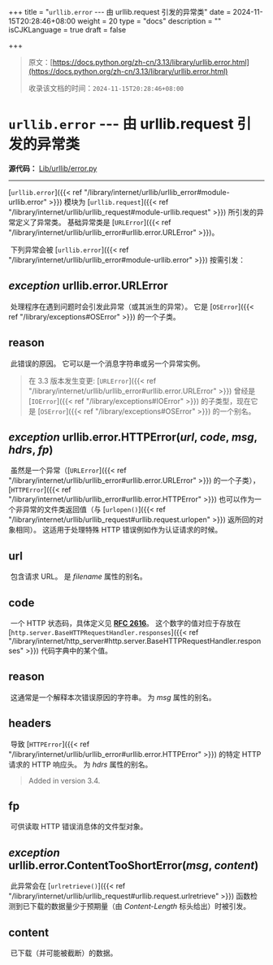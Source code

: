 +++
title = "`urllib.error` --- 由 urllib.request 引发的异常类"
date = 2024-11-15T20:28:46+08:00
weight = 20
type = "docs"
description = ""
isCJKLanguage = true
draft = false

+++

> 原文：[https://docs.python.org/zh-cn/3.13/library/urllib.error.html](https://docs.python.org/zh-cn/3.13/library/urllib.error.html)
>
> 收录该文档的时间：`2024-11-15T20:28:46+08:00`

# `urllib.error` --- 由 urllib.request 引发的异常类

**源代码：** [Lib/urllib/error.py](https://github.com/python/cpython/tree/3.13/Lib/urllib/error.py)

------

[`urllib.error`]({{< ref "/library/internet/urllib/urllib_error#module-urllib.error" >}}) 模块为 [`urllib.request`]({{< ref "/library/internet/urllib/urllib_request#module-urllib.request" >}}) 所引发的异常定义了异常类。 基础异常类是 [`URLError`]({{< ref "/library/internet/urllib/urllib_error#urllib.error.URLError" >}})。

​	下列异常会被 [`urllib.error`]({{< ref "/library/internet/urllib/urllib_error#module-urllib.error" >}}) 按需引发：

## *exception* urllib.error.**URLError**

​	处理程序在遇到问题时会引发此异常（或其派生的异常）。 它是 [`OSError`]({{< ref "/library/exceptions#OSError" >}}) 的一个子类。

## **reason**

​	此错误的原因。 它可以是一个消息字符串或另一个异常实例。

> 在 3.3 版本发生变更: [`URLError`]({{< ref "/library/internet/urllib/urllib_error#urllib.error.URLError" >}}) 曾经是 [`IOError`]({{< ref "/library/exceptions#IOError" >}}) 的子类型，现在它是 [`OSError`]({{< ref "/library/exceptions#OSError" >}}) 的一个别名。

## *exception* urllib.error.**HTTPError**(*url*, *code*, *msg*, *hdrs*, *fp*)

​	虽然是一个异常（[`URLError`]({{< ref "/library/internet/urllib/urllib_error#urllib.error.URLError" >}}) 的一个子类），[`HTTPError`]({{< ref "/library/internet/urllib/urllib_error#urllib.error.HTTPError" >}}) 也可以作为一个非异常的文件类返回值（与 [`urlopen()`]({{< ref "/library/internet/urllib/urllib_request#urllib.request.urlopen" >}}) 返所回的对象相同）。 这适用于处理特殊 HTTP 错误例如作为认证请求的时候。

## **url**

​	包含请求 URL。 是 *filename* 属性的别名。

## **code**

​	一个 HTTP 状态码，具体定义见 [**RFC 2616**](https://datatracker.ietf.org/doc/html/rfc2616.html)。 这个数字的值对应于存放在 [`http.server.BaseHTTPRequestHandler.responses`]({{< ref "/library/internet/http_server#http.server.BaseHTTPRequestHandler.responses" >}}) 代码字典中的某个值。

## **reason**

​	这通常是一个解释本次错误原因的字符串。 为 *msg* 属性的别名。

## **headers**

​	导致 [`HTTPError`]({{< ref "/library/internet/urllib/urllib_error#urllib.error.HTTPError" >}}) 的特定 HTTP 请求的 HTTP 响应头。 为 *hdrs* 属性的别名。

> Added in version 3.4.
>

## **fp**

​	可供读取 HTTP 错误消息体的文件型对象。

## *exception* urllib.error.**ContentTooShortError**(*msg*, *content*)

​	此异常会在 [`urlretrieve()`]({{< ref "/library/internet/urllib/urllib_request#urllib.request.urlretrieve" >}}) 函数检测到已下载的数据量少于预期量（由 *Content-Length* 标头给出）时被引发。

## **content**

​	已下载（并可能被截断）的数据。
